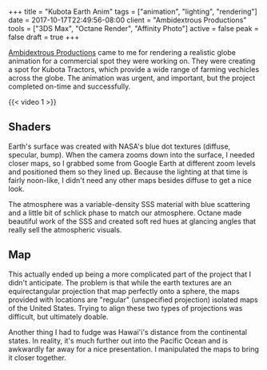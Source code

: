 +++
title = "Kubota Earth Anim"
tags = ["animation", "lighting", "rendering"]
date = 2017-10-17T22:49:56-08:00
client = "Ambidextrous Productions"
tools = ["3DS Max", "Octane Render", "Affinity Photo"]
active = false
peak = false
draft = true
+++

[Ambidextrous Productions](http://www.ambidextrous.net/) came to me for rendering a realistic globe animation for a commercial spot they were working on. They were creating a spot for Kubota Tractors, which provide a wide range of farming vechicles across the globe. The animation was urgent, and important, but the project completed on-time and successfully.

{{< video 1 >}}

## Shaders
Earth's surface was created with NASA's blue dot textures (diffuse, specular, bump). When the camera zooms down into the surface, I needed closer maps, so I grabbed some from Google Earth at different zoom levels and positioned them so they lined up. Because the lighting at that time is fairly noon-like, I didn't need any other maps besides diffuse to get a nice look.

The atmosphere was a variable-density SSS material with blue scattering and a little bit of schlick phase to match our atmosphere. Octane made beautiful work of the SSS and created soft red hues at glancing angles that really sell the atmospheric visuals.

## Map
This actually ended up being a more complicated part of the project that I didn't anticipate. The problem is that while the earth textures are an equirectangular projection that map perfectly onto a sphere, the maps provided with locations are "regular" (unspecified projection) isolated maps of the United States. Trying to align these two types of projections was difficult, but ultimately doable.

Another thing I had to fudge was Hawai'i's distance from the continental states. In reality, it's much further out into the Pacific Ocean and is awkwardly far away for a nice presentation. I manipulated the maps to bring it closer together.
